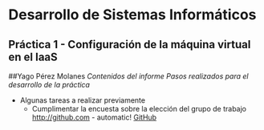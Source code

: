 # Desarrollo de Sistemas Informáticos
## Práctica 1 - Configuración de la máquina virtual en el IaaS
##Yago Pérez Molanes
*Contenidos del informe*
*Pasos realizados para el desarrollo de la práctica*
* Algunas tareas a realizar previamente
	* Cumplimentar la encuesta sobre la elección del grupo de trabajo
http://github.com - automatic!
[GitHub](http://github.com)
